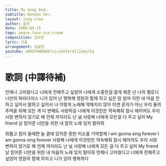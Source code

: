 ```yaml
---
title: My Song And…
subtitle: Korean Ver.
layout: song-view
author: 윤하
date: 2009-04-15
tags: peace-love-ice-cream
composition: 김보민
lyric: 이숲
arrangement: 김보민
youtube: a8N2VVWD80A?si=jbXIerdil2umyrIq
---
```


# 歌詞 (中譯待補)

언제나 고마웠다고
너에게 전해주고 싶었어
나에게 소중한걸 알게 해준
넌 나의 멜로디
나만의 파라다이스
니가 있어 난 행복해
영원히 함께 하고 싶은 맘 알까
이런 내 마음 전하고 싶어서
말하고 싶어서
나 이렇게 노래해
약해지지 않아
이젠 혼자가 아닌
우리 둘의 추억을 위해
모든 게 다 변해도 사랑하길
나에게 이것만은 약속해줘
잠시 헤어져도
우리 사랑 변하지 않기로 해
언제 까지라도 난 널 사랑해
너에게 모든걸 다 주고 싶어
My friend
날 믿어준 너만을 위한
내 맘의 노래 잊지 말아줘

외롭고 힘이 들때면
늘 곁에 있어준
환한 미소를 기억할께
I am gonna sing forever
I am gonna sing forever
사랑해 나에게
이것만은 약속해줘
잠시 헤어져도
우리 사랑 변하지 않기로 해
언제 까지라도 난 널 사랑해
너에게 모든 걸 다 주고 싶어
My friend
날 믿어준 너만을 위한
내 마음의 노래 잊지 말아줘
언제나 고마웠다고
너에게 전해주고 싶었어
영원히 함께 하자고
니가 있어 행복하다
